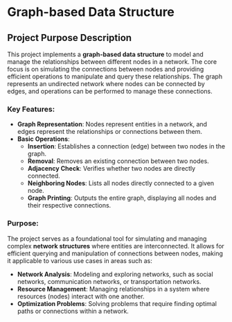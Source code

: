 # Graph-based Data Structure

## Project Purpose Description

This project implements a **graph-based data structure** to model and manage the relationships between different nodes in a network. The core focus is on simulating the connections between nodes and providing efficient operations to manipulate and query these relationships. The graph represents an undirected network where nodes can be connected by edges, and operations can be performed to manage these connections.

### Key Features:
- **Graph Representation**: Nodes represent entities in a network, and edges represent the relationships or connections between them.
- **Basic Operations**:
  - **Insertion**: Establishes a connection (edge) between two nodes in the graph.
  - **Removal**: Removes an existing connection between two nodes.
  - **Adjacency Check**: Verifies whether two nodes are directly connected.
  - **Neighboring Nodes**: Lists all nodes directly connected to a given node.
  - **Graph Printing**: Outputs the entire graph, displaying all nodes and their respective connections.

### Purpose:
The project serves as a foundational tool for simulating and managing complex **network structures** where entities are interconnected. It allows for efficient querying and manipulation of connections between nodes, making it applicable to various use cases in areas such as:

- **Network Analysis**: Modeling and exploring networks, such as social networks, communication networks, or transportation networks.
- **Resource Management**: Managing relationships in a system where resources (nodes) interact with one another.
- **Optimization Problems**: Solving problems that require finding optimal paths or connections within a network.

